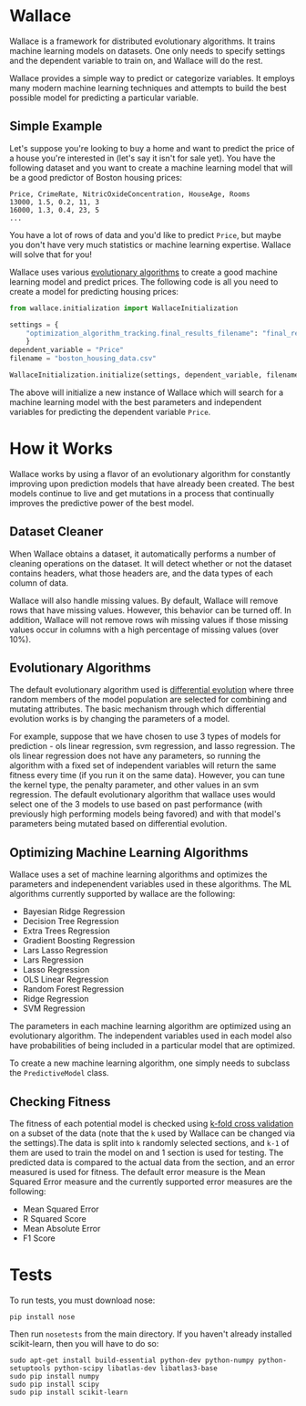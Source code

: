 Wallace
=======

Wallace is a framework for distributed evolutionary algorithms. It trains machine learning models on datasets. One only needs to specify settings and the dependent variable to train on, and Wallace will do the rest.

Wallace provides a simple way to predict or categorize variables. It employs many modern machine learning techniques and attempts to build the best possible model for predicting a particular variable.

## Simple Example

Let's suppose you're looking to buy a home and want to predict the price of a house you're interested in (let's say it isn't for sale yet). You have the following dataset and you want to create a machine learning model that will be a good predictor of Boston housing prices:

```
Price, CrimeRate, NitricOxideConcentration, HouseAge, Rooms
13000, 1.5, 0.2, 11, 3
16000, 1.3, 0.4, 23, 5
...
```

You have a lot of rows of data and you'd like to predict `Price`, but maybe you don't have very much statistics or machine learning expertise. Wallace will solve that for you!

Wallace uses various [evolutionary algorithms](http://en.wikipedia.org/wiki/Evolutionary_algorithm) to create a good machine learning model and predict prices. The following code is all you need to create a model for predicting housing prices:

```python
from wallace.initialization import WallaceInitialization

settings = {
    "optimization_algorithm_tracking.final_results_filename": "final_results.log"
    }
dependent_variable = "Price"
filename = "boston_housing_data.csv"

WallaceInitialization.initialize(settings, dependent_variable, filename)
```

The above will initialize a new instance of Wallace which will search for a machine learning model with the best parameters and independent variables for predicting the dependent variable `Price`.

# How it Works

Wallace works by using a flavor of an evolutionary algorithm for constantly improving upon prediction models that have already been created. The best models continue to live and get mutations in a process that continually improves the predictive power of the best model.

## Dataset Cleaner

When Wallace obtains a dataset, it automatically performs a number of cleaning operations on the dataset. It will detect whether or not the dataset contains headers, what those headers are, and the data types of each column of data.

Wallace will also handle missing values. By default, Wallace will remove rows that have missing values. However, this behavior can be turned off. In addition, Wallace will not remove rows wih missing values if those missing values occur in columns with a high percentage of missing values (over 10%).

## Evolutionary Algorithms

The default evolutionary algorithm used is [differential evolution](http://en.wikipedia.org/wiki/Differential_evolution) where three random members of the model population are selected for combining and mutating attributes. The basic mechanism through which differential evolution works is by changing the parameters of a model.

For example, suppose that we have chosen to use 3 types of models for prediction - ols linear regression, svm regression, and lasso regression. The ols linear regression does not have any parameters, so running the algorithm with a fixed set of independent variables will return the same fitness every time (if you run it on the same data). However, you can tune the kernel type, the penalty parameter, and other values in an svm regression. The default evolutionary algorithm that wallace uses would select one of the 3 models to use based on past performance (with previously high performing models being favored) and with that model's parameters being mutated based on differential evolution.

## Optimizing Machine Learning Algorithms

Wallace uses a set of machine learning algorithms and optimizes the parameters and indepenendent variables used in these algorithms. The ML algorithms currently supported by wallace are the following:

* Bayesian Ridge Regression
* Decision Tree Regression
* Extra Trees Regression
* Gradient Boosting Regression
* Lars Lasso Regression
* Lars Regression
* Lasso Regression
* OLS Linear Regression
* Random Forest Regression
* Ridge Regression
* SVM Regression

The parameters in each machine learning algorithm are optimized using an evolutionary algorithm. The independent variables used in each model also have probabilities of being included in a particular model that are optimized.

To create a new machine learning algorithm, one simply needs to subclass the `PredictiveModel` class.

## Checking Fitness

The fitness of each potential model is checked using [k-fold cross validation](http://en.wikipedia.org/wiki/Cross-validation_(statistics)#K-fold_cross-validation) on a subset of the data (note that the `k` used by Wallace can be changed via the settings).The data is split into `k` randomly selected sections, and `k-1` of them are used to train the model on and 1 section is used for testing. The predicted data is compared to the actual data from the section, and an error measured is used for fitness. The default error measure is the Mean Squared Error measure and the currently supported error measures are the following:

* Mean Squared Error
* R Squared Score
* Mean Absolute Error
* F1 Score

# Tests

To run tests, you must download nose:

```
pip install nose
```

Then run `nosetests` from the main directory. If you haven't already installed scikit-learn, then you will have to do so:

```
sudo apt-get install build-essential python-dev python-numpy python-setuptools python-scipy libatlas-dev libatlas3-base
sudo pip install numpy
sudo pip install scipy
sudo pip install scikit-learn
```
